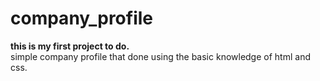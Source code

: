 # company_profile
<strong>this is my first project to do.</strong><br />
simple company profile that done using the basic knowledge of html and css.
